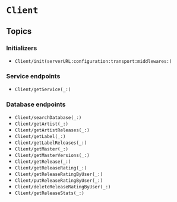 # ``Client``

## Topics

### Initializers

- ``Client/init(serverURL:configuration:transport:middlewares:)``

### Service endpoints

- ``Client/getService(_:)``

### Database endpoints

- ``Client/searchDatabase(_:)``
- ``Client/getArtist(_:)``
- ``Client/getArtistReleases(_:)``
- ``Client/getLabel(_:)``
- ``Client/getLabelReleases(_:)``
- ``Client/getMaster(_:)``
- ``Client/getMasterVersions(_:)``
- ``Client/getRelease(_:)``
- ``Client/getReleaseRating(_:)``
- ``Client/getReleaseRatingByUser(_:)``
- ``Client/putReleaseRatingByUser(_:)``
- ``Client/deleteReleaseRatingByUser(_:)``
- ``Client/getReleaseStats(_:)``
